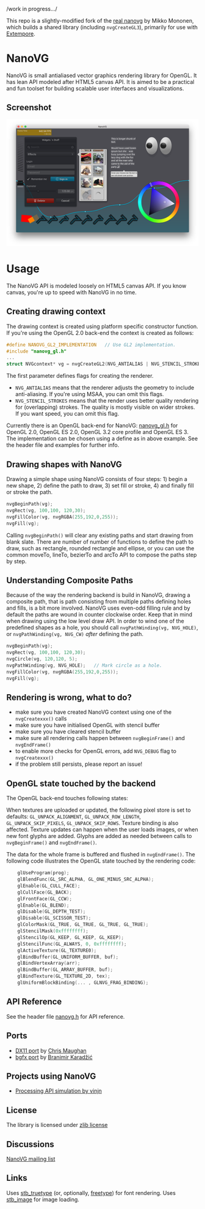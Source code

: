 /work in progress.../

This repo is a slightly-modified fork of the
[real nanovg](https://github.com/memononen/nanovg) by Mikko Mononen,
which builds a shared library (including `nvgCreateGL3`), primarily
for use with [Extempore](https://github.com:digego/extempore).

NanoVG
==========

NanoVG is small antialiased vector graphics rendering library for OpenGL. It has lean API modeled after HTML5 canvas API. It is aimed to be a practical and fun toolset for building scalable user interfaces and visualizations.

## Screenshot

![screenshot of some text rendered witht the sample program](/example/screenshot-01.png?raw=true)

Usage
=====

The NanoVG API is modeled loosely on HTML5 canvas API. If you know canvas, you're up to speed with NanoVG in no time.

## Creating drawing context

The drawing context is created using platform specific constructor function. If you're using the OpenGL 2.0 back-end the context is created as follows:
```C
#define NANOVG_GL2_IMPLEMENTATION	// Use GL2 implementation.
#include "nanovg_gl.h"
...
struct NVGcontext* vg = nvgCreateGL2(NVG_ANTIALIAS | NVG_STENCIL_STROKES);
```

The first parameter defines flags for creating the renderer.

- `NVG_ANTIALIAS` means that the renderer adjusts the geometry to include anti-aliasing. If you're using MSAA, you can omit this flags. 
- `NVG_STENCIL_STROKES` means that the render uses better quality rendering for (overlapping) strokes. The quality is mostly visible on wider strokes. If you want speed, you can omit this flag.

Currently there is an OpenGL back-end for NanoVG: [nanovg_gl.h](/src/nanovg_gl.h) for OpenGL 2.0, OpenGL ES 2.0, OpenGL 3.2 core profile and OpenGL ES 3. The implementation can be chosen using a define as in above example. See the header file and examples for further info.

## Drawing shapes with NanoVG

Drawing a simple shape using NanoVG consists of four steps: 1) begin a new shape, 2) define the path to draw, 3) set fill or stroke, 4) and finally fill or stroke the path.

```C
nvgBeginPath(vg);
nvgRect(vg, 100,100, 120,30);
nvgFillColor(vg, nvgRGBA(255,192,0,255));
nvgFill(vg);
```

Calling `nvgBeginPath()` will clear any existing paths and start drawing from blank slate. There are number of number of functions to define the path to draw, such as rectangle, rounded rectangle and ellipse, or you can use the common moveTo, lineTo, bezierTo and arcTo API to compose the paths step by step.

## Understanding Composite Paths

Because of the way the rendering backend is build in NanoVG, drawing a composite path, that is path consisting from multiple paths defining holes and fills, is a bit more involved. NanoVG uses even-odd filling rule and by default the paths are wound in counter clockwise order. Keep that in mind when drawing using the low level draw API. In order to wind one of the predefined shapes as a hole, you should call `nvgPathWinding(vg, NVG_HOLE)`, or `nvgPathWinding(vg, NVG_CW)` _after_ defining the path.

``` C
nvgBeginPath(vg);
nvgRect(vg, 100,100, 120,30);
nvgCircle(vg, 120,120, 5);
nvgPathWinding(vg, NVG_HOLE);	// Mark circle as a hole.
nvgFillColor(vg, nvgRGBA(255,192,0,255));
nvgFill(vg);
```

## Rendering is wrong, what to do?

- make sure you have created NanoVG context using one of the `nvgCreatexxx()` calls
- make sure you have initialised OpenGL with stencil buffer
- make sure you have cleared stencil buffer
- make sure all rendering calls happen between `nvgBeginFrame()` and `nvgEndFrame()`
- to enable more checks for OpenGL errors, add `NVG_DEBUG` flag to `nvgCreatexxx()`
- if the problem still persists, please report an issue!

## OpenGL state touched by the backend

The OpenGL back-end touches following states:

When textures are uploaded or updated, the following pixel store is set to defaults: `GL_UNPACK_ALIGNMENT`, `GL_UNPACK_ROW_LENGTH`, `GL_UNPACK_SKIP_PIXELS`, `GL_UNPACK_SKIP_ROWS`. Texture binding is also affected. Texture updates can happen when the user loads images, or when new font glyphs are added. Glyphs are added as needed between calls to  `nvgBeginFrame()` and `nvgEndFrame()`.

The data for the whole frame is buffered and flushed in `nvgEndFrame()`. The following code illustrates the OpenGL state touched by the rendering code:
```C
	glUseProgram(prog);
	glBlendFunc(GL_SRC_ALPHA, GL_ONE_MINUS_SRC_ALPHA);
	glEnable(GL_CULL_FACE);
	glCullFace(GL_BACK);
	glFrontFace(GL_CCW);
	glEnable(GL_BLEND);
	glDisable(GL_DEPTH_TEST);
	glDisable(GL_SCISSOR_TEST);
	glColorMask(GL_TRUE, GL_TRUE, GL_TRUE, GL_TRUE);
	glStencilMask(0xffffffff);
	glStencilOp(GL_KEEP, GL_KEEP, GL_KEEP);
	glStencilFunc(GL_ALWAYS, 0, 0xffffffff);
	glActiveTexture(GL_TEXTURE0);
	glBindBuffer(GL_UNIFORM_BUFFER, buf);
	glBindVertexArray(arr);
	glBindBuffer(GL_ARRAY_BUFFER, buf);
	glBindTexture(GL_TEXTURE_2D, tex);
	glUniformBlockBinding(... , GLNVG_FRAG_BINDING);
```

## API Reference

See the header file [nanovg.h](/src/nanovg.h) for API reference.

## Ports

- [DX11 port](https://github.com/cmaughan/nanovg) by [Chris Maughan](https://github.com/cmaughan)
- [bgfx port](https://github.com/bkaradzic/bgfx/tree/master/examples/20-nanovg) by [Branimir Karadžić](https://github.com/bkaradzic) 

## Projects using NanoVG

- [Processing API simulation by vinjn](https://github.com/vinjn/island/blob/master/examples/01-processing/sketch2d.h)

## License
The library is licensed under [zlib license](LICENSE.txt)

## Discussions
[NanoVG mailing list](https://groups.google.com/forum/#!forum/nanovg)

## Links
Uses [stb_truetype](http://nothings.org) (or, optionally, [freetype](http://freetype.org)) for font rendering.
Uses [stb_image](http://nothings.org) for image loading.
